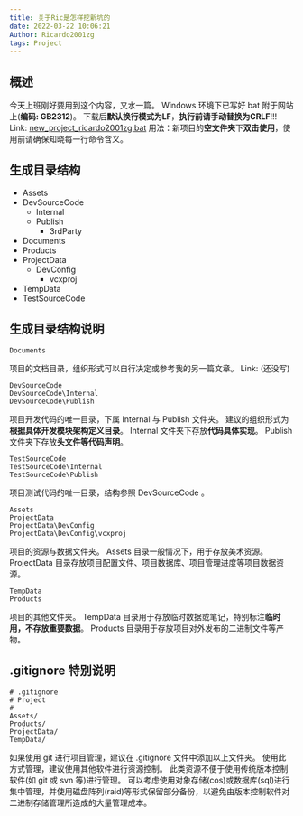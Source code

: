 ```yaml
---
title: 关于Ric是怎样挖新坑的
date: 2022-03-22 10:06:21
Author: Ricardo2001zg
tags: Project
---
```

## 概述
今天上班刚好要用到这个内容，又水一篇。
Windows 环境下已写好 bat 附于网站上(**编码: GB2312**)。
下载后**默认换行模式为LF**，**执行前请手动替换为CRLF**!!!
Link: [new_project_ricardo2001zg.bat](https://miao.ricardo2001zg.com/2022/03/22/%E5%85%B3%E4%BA%8ERic%E6%98%AF%E6%80%8E%E6%A0%B7%E6%8C%96%E6%96%B0%E5%9D%91%E7%9A%84/new_project_ricardo2001zg.bat)
用法：新项目的**空文件夹**下**双击使用**，使用前请确保知晓每一行命令含义。

## 生成目录结构
- Assets
- DevSourceCode
    - Internal
    - Publish
        - 3rdParty
- Documents
- Products
- ProjectData
    - DevConfig
        - vcxproj
- TempData
- TestSourceCode

## 生成目录结构说明
```
Documents
```
项目的文档目录，组织形式可以自行决定或参考我的另一篇文章。
Link: (还没写)

```
DevSourceCode
DevSourceCode\Internal
DevSourceCode\Publish
```
项目开发代码的唯一目录，下属 Internal 与 Publish 文件夹。
建议的组织形式为**根据具体开发模块架构定义目录**。
Internal 文件夹下存放**代码具体实现**。
Publish 文件夹下存放**头文件等代码声明**。

```
TestSourceCode
TestSourceCode\Internal
TestSourceCode\Publish
```
项目测试代码的唯一目录，结构参照 DevSourceCode 。

```
Assets
ProjectData
ProjectData\DevConfig
ProjectData\DevConfig\vcxproj
```
项目的资源与数据文件夹。
Assets 目录一般情况下，用于存放美术资源。
ProjectData 目录存放项目配置文件、项目数据库、项目管理进度等项目数据资源。

```
TempData
Products
```
项目的其他文件夹。
TempData 目录用于存放临时数据或笔记，特别标注**临时用，不存放重要数据**。
Products 目录用于存放项目对外发布的二进制文件等产物。

## .gitignore 特别说明
```
# .gitignore
# Project
#
Assets/
Products/
ProjectData/
TempData/
```
如果使用 git 进行项目管理，建议在 .gitignore 文件中添加以上文件夹。
使用此方式管理，建议使用其他软件进行资源控制。
此类资源不便于使用传统版本控制软件(如 git 或 svn 等)进行管理。
可以考虑使用对象存储(cos)或数据库(sql)进行集中管理，并使用磁盘阵列(raid)等形式保留部分备份，以避免由版本控制软件对二进制存储管理所造成的大量管理成本。